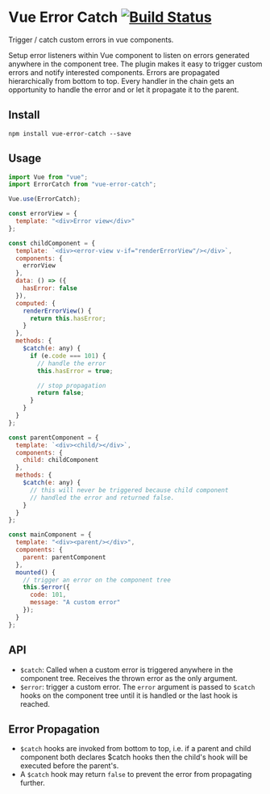 # Vue Error Catch [![Build Status](https://travis-ci.org/nilobarp/vue-error-catch.svg?branch=master)](https://travis-ci.org/nilobarp/vue-error-catch)

Trigger / catch custom errors in vue components.

Setup error listeners within Vue component to listen on errors generated anywhere in the component tree. The plugin makes it easy to trigger custom errors and notify interested components. Errors are propagated hierarchically from bottom to top. Every handler in the chain gets an opportunity to handle the error and or let it propagate it to the parent.

## Install

`npm install vue-error-catch --save`

## Usage

```js
import Vue from "vue";
import ErrorCatch from "vue-error-catch";

Vue.use(ErrorCatch);

const errorView = {
  template: "<div>Error view</div>"
};

const childComponent = {
  template: `<div><error-view v-if="renderErrorView"/></div>`,
  components: {
    errorView
  },
  data: () => ({
    hasError: false
  }),
  computed: {
    renderErrorView() {
      return this.hasError;
    }
  },
  methods: {
    $catch(e: any) {
      if (e.code === 101) {
        // handle the error
        this.hasError = true;

        // stop propagation
        return false;
      }
    }
  }
};

const parentComponent = {
  template: `<div><child/></div>`,
  components: {
    child: childComponent
  },
  methods: {
    $catch(e: any) {
      // this will never be triggered because child component
      // handled the error and returned false.
    }
  }
};

const mainComponent = {
  template: "<div><parent/></div>",
  components: {
    parent: parentComponent
  },
  mounted() {
    // trigger an error on the component tree
    this.$error({
      code: 101,
      message: "A custom error"
    });
  }
};
```

## API

- `$catch`: Called when a custom error is triggered anywhere in the component tree. Receives the thrown error as the only argument.
- `$error`: trigger a custom error. The `error` argument is passed to `$catch` hooks on the component tree until it is handled or the last hook is reached.

## Error Propagation

- `$catch` hooks are invoked from bottom to top, i.e. if a parent and child component both declares $catch hooks then the child's hook will be executed before the parent's.
- A `$catch` hook may return `false` to prevent the error from propagating further.
